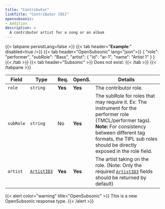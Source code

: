 ```yaml
---
title: "Contributor"
linkTitle: "Contributor [OS]"
opensubsonic:
- Addition
description: >
  A contributor artist for a song or an album
---
```


{{< tabpane persistLang=false >}}
{{< tab header="**Example**:" disabled=true />}}
{{< tab header="OpenSubsonic" lang="json">}}
{
    "role": "performer",
    "subRole": "Bass",
    "artist": {
        "id": "ar-1",
        "name": "Artist 1"
    }
}
{{< /tab >}}
{{< tab header="Subsonic"  >}}
Does not exist.
{{< /tab >}}
{{< /tabpane >}}

| Field |  Type | Req. | OpenS. | Details |
| --- | --- | --- | --- | --- |
| `role` | `string` | **Yes** | **Yes**    | The contributor role. |
| `subRole` | `string` | No | **Yes**    | The subRole for roles that may require it. Ex: The instrument for the performer role (TMCL/performer tags). **Note:** For consistency between different tag formats, the TIPL sub roles should be directly exposed in the role field. |
| `artist` | [`ArtistID3`](../artistid3) | **Yes**  | **Yes**     | The artist taking on the role. (Note: Only the required [`ArtistID3`](../artistid3) fields should be returned by default)|

{{< alert color="warning" title="OpenSubsonic" >}}
This is a new OpenSubsonic response type.
{{< /alert >}}
